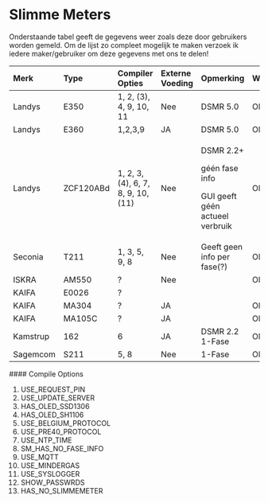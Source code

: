 # Slimme Meters

Onderstaande tabel geeft de gegevens weer zoals deze door gebruikers worden gemeld. Om de lijst zo compleet mogelijk te maken verzoek ik iedere maker/gebruiker om deze gegevens met ons te delen!

<table>
  <thead>
    <tr>
      <th style="text-align:left">Merk</th>
      <th style="text-align:left">Type</th>
      <th style="text-align:left">Compiler Opties</th>
      <th style="text-align:left">Externe Voeding</th>
      <th style="text-align:left">Opmerking</th>
      <th style="text-align:left">Werkt</th>
    </tr>
  </thead>
  <tbody>
    <tr>
      <td style="text-align:left">Landys</td>
      <td style="text-align:left">E350</td>
      <td style="text-align:left">1, 2, (3), 4, 9, 10, 11</td>
      <td style="text-align:left">Nee</td>
      <td style="text-align:left">DSMR 5.0</td>
      <td style="text-align:left">OK!</td>
    </tr>
    <tr>
      <td style="text-align:left">Landys</td>
      <td style="text-align:left">E360</td>
      <td style="text-align:left">1,2,3,9</td>
      <td style="text-align:left">JA</td>
      <td style="text-align:left">DSMR 5.0</td>
      <td style="text-align:left">OK!</td>
    </tr>
    <tr>
      <td style="text-align:left">Landys</td>
      <td style="text-align:left">ZCF120ABd</td>
      <td style="text-align:left">1, 2, 3, (4), 6, 7, 8, 9, 10, (11)</td>
      <td style="text-align:left">Nee</td>
      <td style="text-align:left">
        <p>DSMR 2.2+</p>
        <p>g&#xE9;&#xE9;n fase info</p>
        <p>GUI geeft g&#xE9;&#xE9;n actueel verbruik</p>
      </td>
      <td style="text-align:left">OK</td>
    </tr>
    <tr>
      <td style="text-align:left">Seconia</td>
      <td style="text-align:left">T211</td>
      <td style="text-align:left">1, 3, 5, 9, 8</td>
      <td style="text-align:left">Nee</td>
      <td style="text-align:left">Geeft geen info per fase(?)</td>
      <td style="text-align:left">OK!</td>
    </tr>
    <tr>
      <td style="text-align:left">ISKRA</td>
      <td style="text-align:left">AM550</td>
      <td style="text-align:left">?</td>
      <td style="text-align:left">Nee</td>
      <td style="text-align:left"></td>
      <td style="text-align:left">OK!</td>
    </tr>
    <tr>
      <td style="text-align:left">KAIFA</td>
      <td style="text-align:left">E0026</td>
      <td style="text-align:left">?</td>
      <td style="text-align:left"></td>
      <td style="text-align:left"></td>
      <td style="text-align:left"></td>
    </tr>
    <tr>
      <td style="text-align:left">KAIFA</td>
      <td style="text-align:left">MA304</td>
      <td style="text-align:left">?</td>
      <td style="text-align:left">JA</td>
      <td style="text-align:left"></td>
      <td style="text-align:left">OK!</td>
    </tr>
    <tr>
      <td style="text-align:left">KAIFA</td>
      <td style="text-align:left">MA105C</td>
      <td style="text-align:left">?</td>
      <td style="text-align:left">JA</td>
      <td style="text-align:left"></td>
      <td style="text-align:left">OK!</td>
    </tr>
    <tr>
      <td style="text-align:left">Kamstrup</td>
      <td style="text-align:left">162</td>
      <td style="text-align:left">6</td>
      <td style="text-align:left">JA</td>
      <td style="text-align:left">DSMR 2.2
        <br />1-Fase</td>
      <td style="text-align:left">OK</td>
    </tr>
    <tr>
      <td style="text-align:left">Sagemcom</td>
      <td style="text-align:left">S211</td>
      <td style="text-align:left">5, 8</td>
      <td style="text-align:left">Nee</td>
      <td style="text-align:left">1-Fase</td>
      <td style="text-align:left">OK!</td>
    </tr>
  </tbody>
</table>#### Compile Options

1. USE\_REQUEST\_PIN
2. USE\_UPDATE\_SERVER
3. HAS\_OLED\_SSD1306
4. HAS\_OLED\_SH1106
5. USE\_BELGIUM\_PROTOCOL
6. USE\_PRE40\_PROTOCOL
7. USE\_NTP\_TIME
8. SM\_HAS\_NO\_FASE\_INFO
9. USE\_MQTT
10. USE\_MINDERGAS
11. USE\_SYSLOGGER
12. SHOW\_PASSWRDS
13. HAS\_NO\_SLIMMEMETER



### 

### 


